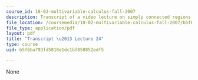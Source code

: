 ```yaml
---
course_id: 18-02-multivariable-calculus-fall-2007
description: Transcript of a video lecture on simply connected regions.
file_location: /coursemedia/18-02-multivariable-calculus-fall-2007/b5f6ba793fd5818e1dc1bf850852edf5_18_022007L24.pdf
file_type: application/pdf
layout: pdf
title: "Transcript \u2013 Lecture 24"
type: course
uid: b5f6ba793fd5818e1dc1bf850852edf5

---
```

None